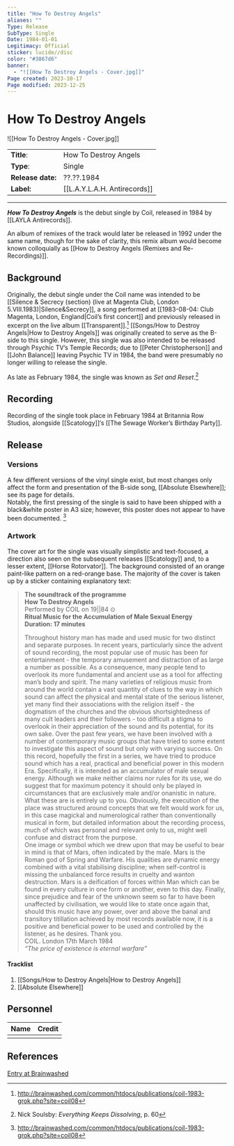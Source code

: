 ```yaml
---
title: "How To Destroy Angels"
aliases: ""
Type: Release
SubType: Single
Date: 1984-01-01
Legitimacy: Official
sticker: lucide//disc
color: "#3867d6"
banner:
  - "![[How To Destroy Angels - Cover.jpg]]"
Page created: 2023-10-17
Page modified: 2023-12-25
---
```


# How To Destroy Angels

![[How To Destroy Angels - Cover.jpg]]

|  |  |
| --- | --- |
| __Title__: | How To Destroy Angels |
| __Type__: | Single |
| __Release date:__ | ??.??.1984 |
| __Label:__ | [[L.A.Y.L.A.H. Antirecords]] |

---

*__How To Destroy Angels__* is the debut single by Coil, released in 1984 by [[LAYLA Antirecords]].

An album of remixes of the track would later be released in 1992 under the same name, though for the sake of clarity, this remix album would become known colloquially as [[How to Destroy Angels (Remixes and Re-Recordings)]].

## Background

Originally, the debut single under the Coil name was intended to be [[Silence & Secrecy (section) (live at Magenta Club, London 5.VIII.1983)|Silence&Secrecy]], a song performed at [[1983-08-04: Club Magenta, London, England|Coil’s first concert]] and previously released in excerpt on the live album [[Transparent]].[^1] [[Songs/How to Destroy Angels|How to Destroy Angels]] was originally created to serve as the B-side to this single. However, this single was also intended to be released through Psychic TV’s Temple Records; due to [[Peter Christopherson]] and [[John Balance]] leaving Psychic TV in 1984, the band were presumably no longer willing to release the single.

As late as February 1984, the single was known as *Set and Reset*.[^2]

## Recording

Recording of the single took place in February 1984 at Britannia Row Studios, alongside [[Scatology]]‘s [[The Sewage Worker’s Birthday Party]].

## Release

### Versions

A few different versions of the vinyl single exist, but most changes only affect the form and presentation of the B-side song, [[Absolute Elsewhere]]; see its page for details.  
Notably, the first pressing of the single is said to have been shipped with a black&white poster in A3 size; however, this poster does not appear to have been documented. [^1]

### Artwork

The cover art for the single was visually simplistic and text-focused, a direction also seen on the subsequent releases [[Scatology]] and, to a lesser extent, [[Horse Rotorvator]]. The background consisted of an orange paint-like pattern on a red-orange base. The majority of the cover is taken up by a sticker containing explanatory text:

> __The soundtrack of the programme__  
> __How To Destroy Angels__  
> Performed by COIL on 19||84 ⊙  
> __Ritual Music for the Accumulation of Male Sexual Energy__  
> __Duration: 17 minutes__
>
> Throughout history man has made and used music for two distinct and separate purposes. In recent years, particularly since the advent of sound recording, the most popular use of music has been for entertainment - the temporary amusement and distraction of as large a number as possible. As a consequence, many people tend to overlook its more fundamental and ancient use as a tool for affecting man’s body and spirit. The many varieties of religious music from around the world contain a vast quantity of clues to the way in which sound can affect the physical and mental state of the serious listener, yet many find their associations with the religion itself - the dogmatism of the churches and the obvious shortsightedness of many cult leaders and their followers - too difficult a stigma to overlook in their appreciation of the sound and its potential, for its own sake. Over the past few years, we have been involved with a number of contemporary music groups that have tried to some extent to investigate this aspect of sound but only with varying success. On this record, hopefully the first in a series, we have tried to produce sound which has a real, practical and beneficial power in this modern Era. Specifically, it is intended as an accumulator of male sexual energy. Although we make neither claims nor rules for its use, we do suggest that for maximum potency it should only be played in circumstances that are exclusively male and/or onanistic in nature. What these are is entirely up to you. Obviously, the execution of the place was structured around concepts that we felt would work for us, in this case magickal and numerological rather than conventionally musical in form, but detailed information about the recording process, much of which was personal and relevant only to us, might well confuse and distract from the purpose.  
> One image or symbol which we drew upon that may be useful to bear in mind is that of Mars, often indicated by the male. Mars is the Roman god of Spring and Warfare. His qualities are dynamic energy combined with a vital stabilising discipline; when self-control is missing the unbalanced force results in cruelty and wanton destruction. Mars is a deification of forces within Man which can be found in every culture in one form or another, even to this day. Finally, since prejudice and fear of the unknown seem so far to have been unaffected by civilisation, we would like to state once again that, should this music have any power, over and above the banal and transitory titillation achieved by most records available now, it is a positive and beneficial power to be used and controlled by the listener, as he desires. Thank you.  
> COIL. London 17th March 1984  
> *“The price of existence is eternal warfare”*

#### Tracklist

1. [[Songs/How to Destroy Angels|How to Destroy Angels]]
2. [[Absolute Elsewhere]]

## Personnel

| __Name__ | __Credit__ |
| --- | --- |
|  |  |

## References

[Entry at Brainwashed](http://brainwashed.com/common/htdocs/discog/lay05.php?site=coil08>)

[^1]: <http://brainwashed.com/common/htdocs/publications/coil-1983-grok.php?site=coil08>
[^2]: Nick Soulsby: *Everything Keeps Dissolving*, p. 60
